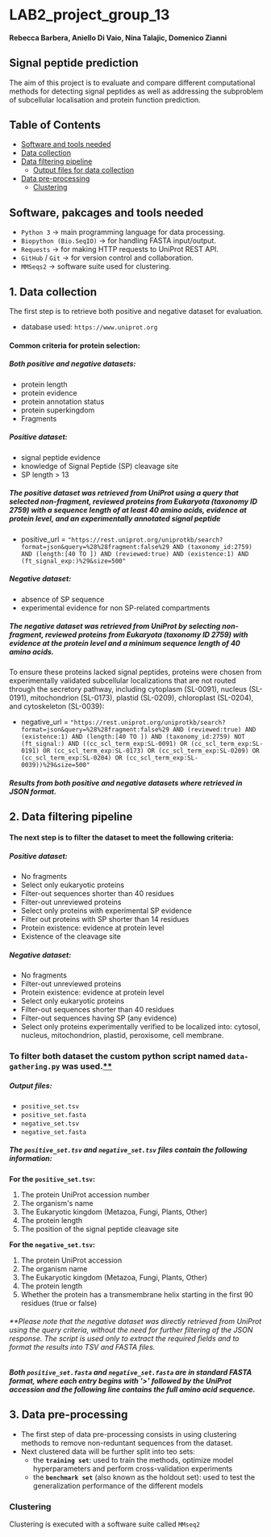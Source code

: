 # LAB2_project_group_13
#### Rebecca Barbera, Aniello Di Vaio, Nina Talajic, Domenico Zianni

## Signal peptide prediction
The aim of this project is to evaluate and compare different computational methods for detecting signal peptides as well as addressing the subproblem of subcellular localisation and protein function prediction. 
## Table of Contents
- [Software and tools needed](#software-and-tools-needed)
- [Data collection](#1-data-collection)
- [Data filtering pipeline](#2-data-filtering-pipeline)
  - [Output files for data collection](#output-files)
- [Data pre-processing](#data-pre-processing)
   - [Clustering](#clustering)

## Software, pakcages and tools needed
- `Python 3` → main programming language for data processing.
- `Biopython (Bio.SeqIO)` → for handling FASTA input/output.
- `Requests` → for making HTTP requests to UniProt REST API.
- `GitHub` / `Git` → for version control and collaboration.
- `MMSeqs2` → software suite used for clustering.

## 1. Data collection
The first step is to retrieve both positive and negative dataset for evaluation.
- database used: `https://www.uniprot.org`

#### Common criteria for protein selection:
##### Both positive and negative datasets:
- protein length
- protein evidence
- protein annotation status
- protein superkingdom
- Fragments
##### Positive dataset:
- signal peptide evidence 
- knowledge of Signal Peptide (SP) cleavage site
- SP length > 13
##### The positive dataset was retrieved from UniProt using a query that selected non-fragment, reviewed proteins from Eukaryota (taxonomy ID 2759) with a sequence length of at least 40 amino acids, evidence at protein level, and an experimentally annotated signal peptide
- positive_url = `"https://rest.uniprot.org/uniprotkb/search?format=json&query=%28%28fragment:false%29 AND (taxonomy_id:2759) AND (length:[40 TO ]) AND (reviewed:true) AND (existence:1) AND (ft_signal_exp:)%29&size=500"`
##### Negative dataset:
- absence of SP sequence
- experimental evidence for non SP-related compartments
##### The negative dataset was retrieved from UniProt by selecting non-fragment, reviewed proteins from Eukaryota (taxonomy ID 2759) with evidence at the protein level and a minimum sequence length of 40 amino acids. 
To ensure these proteins lacked signal peptides, proteins were chosen from experimentally validated subcellular localizations that are not routed through the secretory pathway, including cytoplasm (SL-0091), nucleus (SL-0191), mitochondrion (SL-0173), plastid (SL-0209), chloroplast (SL-0204), and cytoskeleton (SL-0039):
- negative_url = `"https://rest.uniprot.org/uniprotkb/search?format=json&query=%28%28fragment:false%29 AND (reviewed:true) AND (existence:1) AND (length:[40 TO ]) AND (taxonomy_id:2759) NOT (ft_signal:) AND ((cc_scl_term_exp:SL-0091) OR (cc_scl_term_exp:SL-0191) OR (cc_scl_term_exp:SL-0173) OR (cc_scl_term_exp:SL-0209) OR (cc_scl_term_exp:SL-0204) OR (cc_scl_term_exp:SL-0039))%29&size=500"`
##### Results from both positive and negative datasets where retrieved in JSON format. 

## 2. Data filtering pipeline
#### The next step is to filter the dataset to meet the following criteria:
##### Positive dataset: 
- No fragments
- Select only eukaryotic proteins
- Filter-out sequences shorter than 40 residues
- Filter-out unreviewed proteins
- Select only proteins with experimental SP evidence
- Filter out proteins with SP shorter than 14 residues
- Protein existence: evidence at protein level
- Existence of the cleavage site
##### Negative dataset:
- No fragments
- Filter-out unreviewed proteins
- Protein existence: evidence at protein level
- Select only eukaryotic proteins
- Filter-out sequences shorter than 40 residues
- Filter-out sequences having SP (any evidence)
- Select only proteins experimentally verified to be localized into: cytosol, nucleus, mitochondrion, plastid, peroxisome, cell membrane.

### To filter both dataset the custom python script named `data-gathering.py` was used.[**](#neg-note)
##### Output files:
- `positive_set.tsv`
- `positive_set.fasta`
- `negative_set.tsv`
- `negative_set.fasta`
##### The `positive_set.tsv` and `negative_set.tsv` files contain the following information:
**For the `positive_set.tsv`:**
1. The protein UniProt accession number
2. The organism's name
3. The Eukaryotic kingdom (Metazoa, Fungi, Plants, Other)
4. The protein length
5. The position of the signal peptide cleavage site

**For the `negative_set.tsv`:**
1. The protein UniProt accession
2. The organism name
3. The Eukaryotic kingdom (Metazoa, Fungi, Plants, Other)
4. The protein length
5. Whether the protein has a transmembrane helix starting in the first 90 residues
(true or false)

<a name="neg-note"></a>
###### **Please note that the negative dataset was directly retrieved from UniProt using the query criteria, without the need for further filtering of the JSON response. The script is used only to extract the required fields and to format the results into TSV and FASTA files.

##### Both `positive_set.fasta` and `negative_set.fasta` are in standard FASTA format, where each entry begins with '>' followed by the UniProt accession and the following line contains the full amino acid sequence.

## 3. Data pre-processing
- The first step of data pre-processing consists in using clustering methods to remove non-reduntant sequences from the dataset.
- Next clustered data will be further split into teo sets:
  - the **`training set`**: used to train the methods, optimize model hyperparameters and perform
cross-validation experiments
  - the **`benchmark set`** (also known as the holdout set):  used to test the generalization performance of the different models
### Clustering
Clustering is executed with a software suite called `MMseq2`
